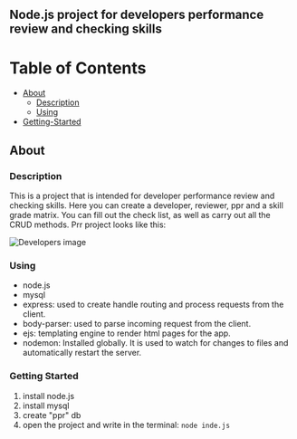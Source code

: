 ## Node.js project for developers performance review and checking skills
# Table of Contents
* [About](#About)
  * [Description](#Description)
  * [Using](#Using)
* [Getting-Started](#Getting-Started)


## About

### Description

This is a project that is intended for developer performance review and checking skills.
Here you can create a developer, reviewer, ppr and a skill grade matrix. You can fill out the check list, as well as carry out all the CRUD methods.
Prr project looks like this:

![Developers image](./public/assets/img/app.gif)

  ### Using
  - node.js 
  - mysql
  - express: used to create handle routing and process requests from the client.
  - body-parser: used to parse incoming request from the client.
  - ejs: templating engine to render html pages for the app.
  - nodemon: Installed globally. It is used to watch for changes to files and automatically restart the server.


### Getting Started

1. install node.js
2. install mysql
3. create "ppr" db
4. open the project and write in the terminal: `node inde.js`




